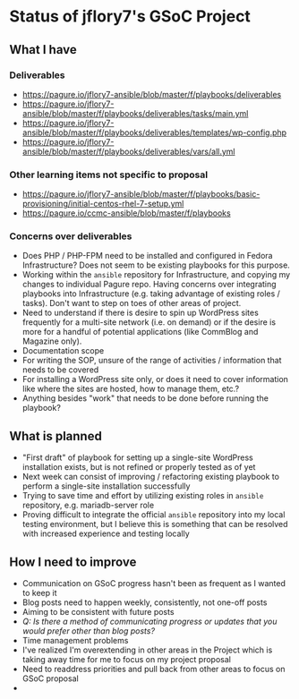Status of jflory7's GSoC Project
================================

## What I have

### Deliverables

* https://pagure.io/jflory7-ansible/blob/master/f/playbooks/deliverables
 * https://pagure.io/jflory7-ansible/blob/master/f/playbooks/deliverables/tasks/main.yml
 * https://pagure.io/jflory7-ansible/blob/master/f/playbooks/deliverables/templates/wp-config.php
 * https://pagure.io/jflory7-ansible/blob/master/f/playbooks/deliverables/vars/all.yml

### Other learning items not specific to proposal

* https://pagure.io/jflory7-ansible/blob/master/f/playbooks/basic-provisioning/initial-centos-rhel-7-setup.yml
* https://pagure.io/ccmc-ansible/blob/master/f/playbooks

### Concerns over deliverables

* Does PHP / PHP-FPM need to be installed and configured in Fedora Infrastructure? Does not seem to be existing playbooks for this purpose.
* Working within the `ansible` repository for Infrastructure, and copying my changes to individual Pagure repo. Having concerns over integrating playbooks into Infrastructure (e.g. taking advantage of existing roles / tasks). Don't want to step on toes of other areas of project.
* Need to understand if there is desire to spin up WordPress sites frequently for a multi-site network (i.e. on demand) or if the desire is more for a handful of potential applications (like CommBlog and Magazine only).
* Documentation scope
 * For writing the SOP, unsure of the range of activities / information that needs to be covered
 * For installing a WordPress site only, or does it need to cover information like where the sites are hosted, how to manage them, etc.?
 * Anything besides "work" that needs to be done before running the playbook?

## What is planned

* "First draft" of playbook for setting up a single-site WordPress installation exists, but is not refined or properly tested as of yet
 * Next week can consist of improving / refactoring existing playbook to perform a single-site installation successfully
 * Trying to save time and effort by utilizing existing roles in `ansible` repository, e.g. mariadb-server role
 * Proving difficult to integrate the official `ansible` repository into my local testing environment, but I believe this is something that can be resolved with increased experience and testing locally

## How I need to improve

* Communication on GSoC progress hasn't been as frequent as I wanted to keep it
 * Blog posts need to happen weekly, consistently, not one-off posts
 * Aiming to be consistent with future posts
 * _Q: Is there a method of communicating progress or updates that you would prefer other than blog posts?_
* Time management problems
 * I've realized I'm overextending in other areas in the Project which is taking away time for me to focus on my project proposal
 * Need to readdress priorities and pull back from other areas to focus on GSoC proposal
* 